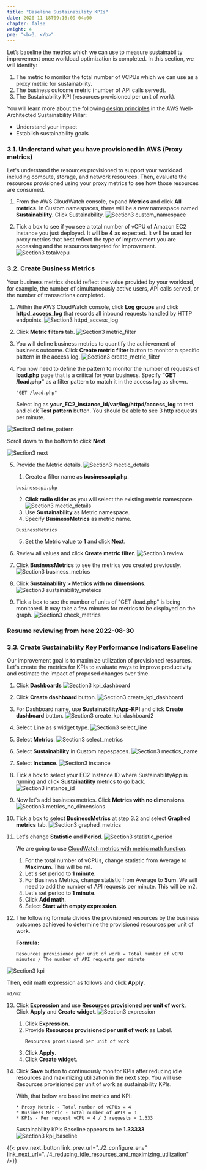 ```yaml
---
title: "Baseline Sustainability KPIs"
date: 2020-11-18T09:16:09-04:00
chapter: false
weight: 4
pre: "<b>3. </b>"
---
```


Let’s baseline the metrics which we can use to measure sustainability improvement once workload optimization is completed. In this section, we will identify:

1. The metric to monitor the total number of VCPUs which we can use as a proxy metric for sustainability.
2. The business outcome metric (number of API calls served).
3. The Sustainability KPI (resources provisioned per unit of work).

You will learn more about the following [design principles](https://docs.aws.amazon.com/wellarchitected/latest/sustainability-pillar/design-principles-for-sustainability-in-the-cloud.html) in the AWS Well-Architected Sustainability Pillar:
* Understand your impact
* Establish sustainability goals

### 3.1. Understand what you have provisioned in AWS (Proxy metrics)
Let's understand the resources provisioned to support your workload including compute, storage, and network resources. Then, evaluate the resources provisioned using your proxy metrics to see how those resources are consumed.

1. From the AWS CloudWatch console, expand **Metrics** and click **All metrics**. In Custom namespaces, there will be a new namespace named **Sustainability**. Click Sustainability.
![Section3 custom_namespace](/Sustainability/200_optimize_ec2_using_cloudwatch_compute_optimizer/Images/section3/custom_namespace.png)

2. Tick a box to see if you see a total number of vCPU of Amazon EC2 Instance you just deployed. It will be **4** as expected. It will be used for proxy metrics that best reflect the type of improvement you are accessing and the resources targeted for improvement.
![Section3 totalvcpu](/Sustainability/200_optimize_ec2_using_cloudwatch_compute_optimizer/Images/section3/totalvcpu.png)

### 3.2. Create Business Metrics
Your business metrics should reflect the value provided by your workload, for example, the number of simultaneously active users, API calls served, or the number of transactions completed.

1. Within the AWS CloudWatch console, click **Log groups** and click **httpd_access_log** that records all inbound requests handled by HTTP endpoints.
![Section3 httpd_access_log](/Sustainability/200_optimize_ec2_using_cloudwatch_compute_optimizer/Images/section3/httpd_access_log.png)

2. Click **Metric filters** tab.
![Section3 metric_filter](/Sustainability/200_optimize_ec2_using_cloudwatch_compute_optimizer/Images/section3/metric_filter.png)

3. You will define business metrics to quantify the achievement of business outcome. Click **Create metric filter** button to monitor a specific pattern in the access log.
![Section3 create_metric_filter](/Sustainability/200_optimize_ec2_using_cloudwatch_compute_optimizer/Images/section3/create_metric_filter.png)

4. You now need to define the pattern to monitor the number of requests of **load.php** page that is a critical for your business. Specify **"GET /load.php"** as a filter pattern to match it in the access log as shown.
    ```
    "GET /load.php"
    ```
    Select log as **your_EC2_instance_id/var/log/httpd/access_log** to test and click **Test pattern** button. You should be able to see 3 http requests per minute.

![Section3 define_pattern](/Sustainability/200_optimize_ec2_using_cloudwatch_compute_optimizer/Images/section3/define_pattern.png)


Scroll down to the bottom to click **Next**.

![Section3 next](/Sustainability/200_optimize_ec2_using_cloudwatch_compute_optimizer/Images/section3/next.png)

5. Provide the Metric details.
    ![Section3 mectic_details](/Sustainability/200_optimize_ec2_using_cloudwatch_compute_optimizer/Images/section3/mectic_details.png)

    1. Create a filter name as **businessapi.php**.
    ```
    businessapi.php
    ```
    2. **Click radio slider** as you will select the existing metric namespace.  
![Section3 mectic_details](/Sustainability/200_optimize_ec2_using_cloudwatch_compute_optimizer/Images/section3/radio_slider.png)
    3. Use **Sustainability** as Metric namespace.
    4. Specify **BusinessMetrics** as metric name.
    ```
    BusinessMetrics
    ```
    5. Set the Metric value to **1** and click **Next**.

6. Review all values and click **Create metric filter**.
![Section3 review](/Sustainability/200_optimize_ec2_using_cloudwatch_compute_optimizer/Images/section3/review.png)

7. Click **BusinessMetrics** to see the metrics you created previously.
![Section3 business_metrics](/Sustainability/200_optimize_ec2_using_cloudwatch_compute_optimizer/Images/section3/business_metrics.png)

8. Click **Sustainability > Metrics with no dimensions**.
![Section3 sustainability_meteics](/Sustainability/200_optimize_ec2_using_cloudwatch_compute_optimizer/Images/section3/sustainability_meteics.png)

9. Tick a box to see the number of units of "GET /load.php" is being monitored. It may take a few minutes for metrics to be displayed on the graph.
![Section3 check_metrics](/Sustainability/200_optimize_ec2_using_cloudwatch_compute_optimizer/Images/section3/check_metrics.png)

### Resume reviewing from here 2022-08-30

### 3.3. Create Sustainability Key Performance Indicators Baseline

Our improvement goal is to maximize utilization of provisioned resources. Let's create the metrics for KPIs to evaluate ways to improve productivity and estimate the impact of proposed changes over time.

1. Click **Dashboards**
![Section3 kpi_dashboard](/Sustainability/200_optimize_ec2_using_cloudwatch_compute_optimizer/Images/section3/kpi_dashboard.png)

2. Click **Create dashboard** button.
![Section3 create_kpi_dashboard](/Sustainability/200_optimize_ec2_using_cloudwatch_compute_optimizer/Images/section3/create_kpi_dashboard.png)

3. For Dashboard name, use **SustainabilityApp-KPI** and click **Create dashboard** button.
![Section3 create_kpi_dashboard2](/Sustainability/200_optimize_ec2_using_cloudwatch_compute_optimizer/Images/section3/create_kpi_dashboard2.png)

4. Select **Line** as s widget type.
![Section3 select_line](/Sustainability/200_optimize_ec2_using_cloudwatch_compute_optimizer/Images/section3/select_line.png)

5. Select **Metrics**.
![Section3 select_metrics](/Sustainability/200_optimize_ec2_using_cloudwatch_compute_optimizer/Images/section3/select_metrics.png)

6. Select **Sustainability** in Custom napespaces.
![Section3 mectics_name](/Sustainability/200_optimize_ec2_using_cloudwatch_compute_optimizer/Images/section3/mectics_name.png)

7. Select **Instance**.
![Section3 instance](/Sustainability/200_optimize_ec2_using_cloudwatch_compute_optimizer/Images/section3/instance.png)

8. Tick a box to select your EC2 Instance ID where SustainabilityApp is running and click **Sustainatility** metrics to go back.
![Section3 instance_id](/Sustainability/200_optimize_ec2_using_cloudwatch_compute_optimizer/Images/section3/instance_id.png)

9. Now let's add business metrics. Click **Metrics with no dimensions**.
![Section3 metrics_no_dimensions](/Sustainability/200_optimize_ec2_using_cloudwatch_compute_optimizer/Images/section3/metrics_no_dimensions.png)

10. Tick a box to select **BusinessMetrics** at step 3.2 and select **Graphed metrics** tab.
![Section3 graphed_metrics](/Sustainability/200_optimize_ec2_using_cloudwatch_compute_optimizer/Images/section3/graphed_metrics.png)

11. Let's change **Statistic** and **Period**.
![Section3 statistic_period](/Sustainability/200_optimize_ec2_using_cloudwatch_compute_optimizer/Images/section3/statistic_period.png)

    We are going to use [CloudWatch metrics with metric math function](https://docs.aws.amazon.com/AmazonCloudWatch/latest/monitoring/using-metric-math.html).
    1. For the total number of vCPUs, change statistic from Average to **Maximum**. This will be m1.
    2. Let's set period to **1 minute**.
    3. For Business Metrics, change statistic from Average to **Sum**. We will need to add the number of API requests per minute. This will be m2.
    4. Let's set period to **1 minute**.
    5. Click **Add math**.
    6. Select **Start with empty expression**.

12. The following formula divides the provisioned resources by the business outcomes achieved to determine the provisioned resources per unit of work.

    **Formula:**
    ```
    Resources provisioned per unit of work = Total number of vCPU minutes / The number of API requests per minute
    ```
![Section3 kpi](/Sustainability/200_optimize_ec2_using_cloudwatch_compute_optimizer/Images/section3/kpi.png)

Then, edit math expression as follows and click **Apply**.
    
    m1/m2
    
13. Click **Expression** and use **Resources provisioned per unit of work**. Click **Apply** and **Create widget**.
![Section3 expression](/Sustainability/200_optimize_ec2_using_cloudwatch_compute_optimizer/Images/section3/expression.png)

    1. Click **Expression**.
    2. Provide **Resources provisioned per unit of work** as Label.
        ```
        Resources provisioned per unit of work
        ```
    3. Click **Apply**.
    4. Click **Create widget**.

14. Click **Save** button to continuously monitor KPIs after reducing idle resources and maximizing utilization in the next step. You will use Resources provisioned per unit of work as sustainability KPIs.

    With, that below are baseline metrics and KPI:

        * Proxy Metric - Total number of vCPUs = 4
        * Business Metric - Total number of APIs = 3
        * KPIs - Per request vCPU = 4 / 3 requests = 1.333

    Sustainability KPIs Baseline appears to be **1.33333**
![Section3 kpi_baseline](/Sustainability/200_optimize_ec2_using_cloudwatch_compute_optimizer/Images/section3/kpi_baseline.png)


{{< prev_next_button link_prev_url="../2_configure_env" link_next_url="../4_reducing_idle_resources_and_maximizing_utilization" />}}
